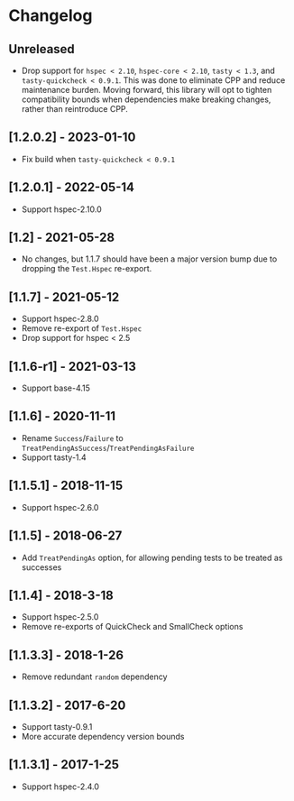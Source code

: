 # Changelog

## Unreleased

- Drop support for `hspec < 2.10`, `hspec-core < 2.10`, `tasty < 1.3`, and `tasty-quickcheck < 0.9.1`. This was done to
  eliminate CPP and reduce maintenance burden. Moving forward, this library will opt to tighten compatibility bounds
  when dependencies make breaking changes, rather than reintroduce CPP.

## [1.2.0.2] - 2023-01-10

- Fix build when `tasty-quickcheck < 0.9.1`

## [1.2.0.1] - 2022-05-14

- Support hspec-2.10.0

## [1.2] - 2021-05-28

- No changes, but 1.1.7 should have been a major version bump due to dropping the `Test.Hspec` re-export.

## [1.1.7] - 2021-05-12

- Support hspec-2.8.0
- Remove re-export of `Test.Hspec`
- Drop support for hspec < 2.5

## [1.1.6-r1] - 2021-03-13

- Support base-4.15

## [1.1.6] - 2020-11-11

- Rename `Success`/`Failure` to `TreatPendingAsSuccess`/`TreatPendingAsFailure`
- Support tasty-1.4

## [1.1.5.1] - 2018-11-15

- Support hspec-2.6.0

## [1.1.5] - 2018-06-27

- Add `TreatPendingAs` option, for allowing pending tests to be treated as successes

## [1.1.4] - 2018-3-18

- Support hspec-2.5.0
- Remove re-exports of QuickCheck and SmallCheck options

## [1.1.3.3] - 2018-1-26

- Remove redundant `random` dependency

## [1.1.3.2] - 2017-6-20

- Support tasty-0.9.1
- More accurate dependency version bounds

## [1.1.3.1] - 2017-1-25

- Support hspec-2.4.0

